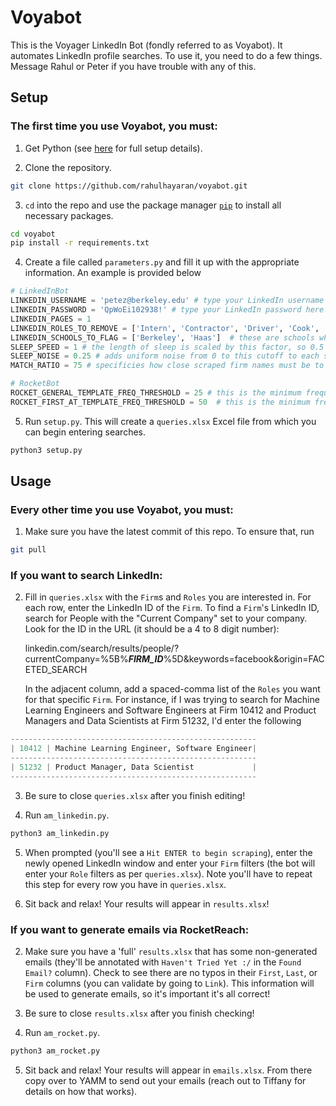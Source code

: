 # Voyabot

This is the Voyager LinkedIn Bot (fondly referred to as Voyabot). It automates LinkedIn profile searches. To use it, you need to do a few things. Message Rahul or Peter if you have trouble with any of this.

## Setup

### The first time you use Voyabot, you must:

1. Get Python (see [here](https://inst.eecs.berkeley.edu/~cs61a/sp20/lab/lab00/) for full setup details).

2. Clone the repository.
```bash
git clone https://github.com/rahulhayaran/voyabot.git
```

3. `cd` into the repo and use the package manager [`pip`](https://pip.pypa.io/en/stable/) to install all necessary packages.
```bash
cd voyabot
pip install -r requirements.txt
```

4. Create a file called `parameters.py` and fill it up with the appropriate information. An example is provided below
```python
# LinkedInBot
LINKEDIN_USERNAME = 'petez@berkeley.edu' # type your LinkedIn username here in single quotes
LINKEDIN_PASSWORD = 'QpWoEi102938!' # type your LinkedIn password here in single quotes
LINKEDIN_PAGES = 1
LINKEDIN_ROLES_TO_REMOVE = ['Intern', 'Contractor', 'Driver', 'Cook', 'Server', 'Associate', 'Creator']  # these are roles you want removed from your searches
LINKEDIN_SCHOOLS_TO_FLAG = ['Berkeley', 'Haas']  # these are schools whose alumni you want tracked
SLEEP_SPEED = 1 # the length of sleep is scaled by this factor, so 0.5 halves the wait time
SLEEP_NOISE = 0.25 # adds uniform noise from 0 to this cutoff to each sleep, set to 0 to disable
MATCH_RATIO = 75 # specificies how close scraped firm names must be to the target firm name

# RocketBot
ROCKET_GENERAL_TEMPLATE_FREQ_THRESHOLD = 25 # this is the minimum frequency (0-100) an email template must have on RocketReach to be included
ROCKET_FIRST_AT_TEMPLATE_FREQ_THRESHOLD = 50  # this is the minimum frequency (0-100) the 'first@firm.com' email template must have on RocketReach to be included
```

5. Run `setup.py`. This will create a `queries.xlsx` Excel file from which you can begin entering searches.
```bash
python3 setup.py
```

## Usage

### Every other time you use Voyabot, you must:

1. Make sure you have the latest commit of this repo. To ensure that, run
```bash
git pull
```

### If you want to search LinkedIn:

2. Fill in `queries.xlsx` with the `Firm`s and `Roles` you are interested in. For each row, enter the LinkedIn ID of the `Firm`. To find a `Firm`'s LinkedIn ID, search for People with the "Current Company" set to your company. Look for the ID in the URL (it should be a 4 to 8 digit number):

   linkedin.com/search/results/people/?currentCompany=%5B%***FIRM_ID***%5D&keywords=facebook&origin=FACETED_SEARCH

   In the adjacent column, add a spaced-comma list of the `Roles` you want for that specific `Firm`. For instance, if I was trying to search for Machine Learning Engineers and Software Engineers at Firm 10412 and Product Managers and Data Scientists at Firm 51232, I'd enter the following
```python
-------------------------------------------------------
| 10412 | Machine Learning Engineer, Software Engineer|
-------------------------------------------------------
| 51232 | Product Manager, Data Scientist             |
-------------------------------------------------------
```

3. Be sure to close `queries.xlsx` after you finish editing!

4. Run `am_linkedin.py`.
```bash
python3 am_linkedin.py
```

5. When prompted (you'll see a `Hit ENTER to begin scraping`), enter the newly opened LinkedIn window and enter your `Firm` filters (the bot will enter your `Role` filters as per `queries.xlsx`). Note you'll have to repeat this step for every row you have in `queries.xlsx`.

6. Sit back and relax! Your results will appear in `results.xlsx`!

### If you want to generate emails via RocketReach:

2. Make sure you have a 'full' `results.xlsx` that has some non-generated emails (they'll be annotated with `Haven't Tried Yet :/` in the `Found Email?` column). Check to see there are no typos in their `First`, `Last`, or `Firm` columns (you can validate by going to `Link`). This information will be used to generate emails, so it's important it's all correct!

3. Be sure to close `results.xlsx` after you finish checking!

4. Run `am_rocket.py`.
```bash
python3 am_rocket.py
```

5. Sit back and relax! Your results will appear in `emails.xlsx`. From there copy over to YAMM to send out your emails (reach out to Tiffany for details on how that works).
